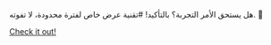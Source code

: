 هل يستحق الأمر التجربة؟ بالتأكيد! #تقنية عرض خاص لفترة محدودة، لا تفوته. 💎

[Check it out!](https://www.facebook.com/share/17TW2PL6Tj/)